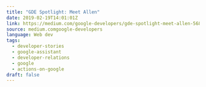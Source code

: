 ```yaml
---
title: "GDE Spotlight: Meet Allen"
date: 2019-02-19T14:01:01Z
link: https://medium.com/google-developers/gde-spotlight-meet-allen-568e98210d16?source=rss----2e5ce7f173a5---4&utm_medium=RSS&utm_source=news.12bit.vn
source: medium.comgoogle-developers
language: Web dev
tags:
  - developer-stories
  - google-assistant
  - developer-relations
  - google
  - actions-on-google
draft: false
---
```

